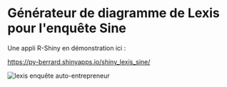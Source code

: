 Générateur de diagramme de Lexis pour l'enquête Sine
====================================================

Une appli R-Shiny en démonstration ici :

https://py-berrard.shinyapps.io/shiny_lexis_sine/

![lexis enquête auto-entrepreneur](https://www.insee.fr/fr/statistiques/graphique/2014041/lexis_auto_300dpi.png)